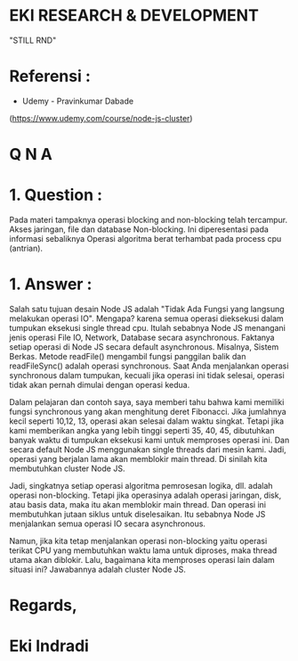 # EKI RESEARCH & DEVELOPMENT

"STILL RND"

# Referensi : 

- Udemy - Pravinkumar Dabade 

(https://www.udemy.com/course/node-js-cluster)



# Q N A




# 1. Question :



Pada materi tampaknya operasi blocking and non-blocking telah tercampur.
Akses jaringan, file dan database Non-blocking. Ini diperesentasi pada informasi sebaliknya
Operasi algoritma berat terhambat pada process cpu (antrian).



# 1. Answer :



Salah satu tujuan desain Node JS adalah "Tidak Ada Fungsi yang langsung melakukan operasi IO". 
Mengapa? karena semua operasi dieksekusi dalam tumpukan eksekusi single thread cpu. 
Itulah sebabnya Node JS menangani jenis operasi File IO, Network, Database secara asynchronous. 
Faktanya setiap operasi di Node JS secara default asynchronous. Misalnya, Sistem Berkas. 
Metode readFile() mengambil fungsi panggilan balik dan readFileSync() adalah operasi synchronous. 
Saat Anda menjalankan operasi synchronous dalam tumpukan, kecuali jika operasi ini tidak selesai, 
operasi tidak akan pernah dimulai dengan operasi kedua.


Dalam pelajaran dan contoh saya, saya memberi tahu bahwa kami memiliki fungsi synchronous yang akan menghitung deret Fibonacci. 
Jika jumlahnya kecil seperti 10,12, 13, operasi akan selesai dalam waktu singkat. 
Tetapi jika kami memberikan angka yang lebih tinggi seperti 35, 40, 45, dibutuhkan banyak waktu di tumpukan eksekusi kami untuk memproses operasi ini. 
Dan secara default Node JS menggunakan single threads dari mesin kami. Jadi, operasi yang berjalan lama akan memblokir main thread. 
Di sinilah kita membutuhkan cluster Node JS.


Jadi, singkatnya setiap operasi algoritma pemrosesan logika, dll. adalah operasi non-blocking. 
Tetapi jika operasinya adalah operasi jaringan, disk, atau basis data, maka itu akan memblokir main thread. 
Dan operasi ini membutuhkan jutaan siklus untuk diselesaikan. Itu sebabnya Node JS menjalankan semua operasi IO secara asynchronous.


Namun, jika kita tetap menjalankan operasi non-blocking yaitu operasi terikat CPU yang membutuhkan waktu lama untuk diproses, 
maka thread utama akan diblokir. Lalu, bagaimana kita memproses operasi lain dalam situasi ini? Jawabannya adalah cluster Node JS.





# Regards,


# Eki Indradi
